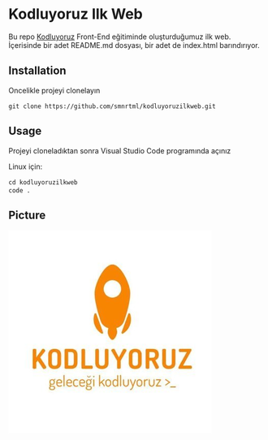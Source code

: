 # Kodluyoruz Ilk Web

Bu repo [Kodluyoruz](https://kodluyoruz.org/) Front-End eğitiminde oluşturduğumuz ilk web. 
İçerisinde bir adet README.md dosyası, bir adet de index.html barındırıyor.

## Installation

Oncelikle projeyi clonelayın

```
git clone https://github.com/smnrtml/kodluyoruzilkweb.git
```

## Usage

Projeyi cloneladıktan sonra Visual Studio Code programında açınız

Linux için:

```
cd kodluyoruzilkweb
code .
```


## Picture

![Kodluyoruz Logo](https://raw.githubusercontent.com/Kodluyoruz/taskforce/git/git/markdown-nedir-nasil-kullaniriz-/figures/kodluyoruz_logo.jpg)